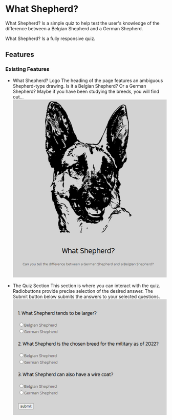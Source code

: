 # What Shepherd?
What Shepherd? Is a simple quiz to help test the user's knowledge of the difference between a Belgian Shepherd and a German Shepherd.

What Shepherd? Is a fully responsive quiz.

## Features
### Existing Features
- What Shepherd? Logo 
The heading of the page features an ambiguous Shepherd-type drawing. Is it a Belgian Shepherd? Or a German Shepherd? Maybe if you have been studying the breeds, you will find out...
![dog-head](/assets/images/dog-logo.png)

- The Quiz Section
This section is where you can interact with the quiz. Radiobuttons provide precise selection of the desired answer.
The Submit button below submits the answers to your selected questions.
![quiz-section](/assets/images/quiz-area.png)